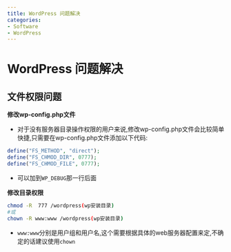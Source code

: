 ```yaml
---
title: WordPress 问题解决
categories:
- Software
- WordPress
---
```

# WordPress 问题解决

## 文件权限问题

**修改wp-config.php文件**

- 对于没有服务器目录操作权限的用户来说,修改wp-config.php文件会比较简单快捷,只需要在wp-config.php文件添加以下代码:

```php
define("FS_METHOD", "direct");
define("FS_CHMOD_DIR", 0777);
define("FS_CHMOD_FILE", 0777);
```

- 可以加到`WP_DEBUG`那一行后面

**修改目录权限**

```bash
chmod -R  777 /wordpress(wp安装目录)
#或
chown -R www:www /wordpress(wp安装目录)
```

- `www:www`分别是用户组和用户名,这个需要根据具体的web服务器配置来定,不确定的话建议使用`chown`